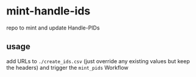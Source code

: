 # mint-handle-ids
repo to mint and update Handle-PIDs


## usage

add URLs to `./create_ids.csv` (just override any existing values but keep the headers) and trigger the `mint_pids` Workflow